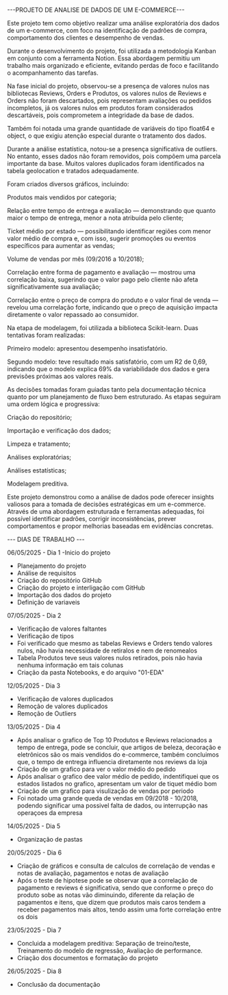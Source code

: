 ---PROJETO DE ANALISE DE DADOS DE UM E-COMMERCE---

Este projeto tem como objetivo realizar uma análise exploratória dos dados de um e-commerce, com foco na identificação de padrões de compra, comportamento dos clientes e desempenho de vendas.

Durante o desenvolvimento do projeto, foi utilizada a metodologia Kanban em conjunto com a ferramenta Notion. Essa abordagem permitiu um trabalho mais organizado e eficiente, evitando perdas de foco e facilitando o acompanhamento das tarefas.

Na fase inicial do projeto, observou-se a presença de valores nulos nas bibliotecas Reviews, Orders e Produtos, os valores nulos de Reviews e Orders não foram descartados, pois representam avaliações ou pedidos incompletos, já os valores nulos em produtos foram considerados descartáveis, pois comprometem a integridade da base de dados.

Também foi notada uma grande quantidade de variáveis do tipo float64 e object, o que exigiu atenção especial durante o tratamento dos dados.

Durante a análise estatística, notou-se a presença significativa de outliers. No entanto, esses dados não foram removidos, pois compõem uma parcela importante da base. 
Muitos valores duplicados foram identificados na tabela geolocation e tratados adequadamente.

Foram criados diversos gráficos, incluindo:

Produtos mais vendidos por categoria;

Relação entre tempo de entrega e avaliação — demonstrando que quanto maior o tempo de entrega, menor a nota atribuída pelo cliente;

Ticket médio por estado — possibilitando identificar regiões com menor valor médio de compra e, com isso, sugerir promoções ou eventos específicos para aumentar as vendas;

Volume de vendas por mês (09/2016 a 10/2018);

Correlação entre forma de pagamento e avaliação — mostrou uma correlação baixa, sugerindo que o valor pago pelo cliente não afeta significativamente sua avaliação;

Correlação entre o preço de compra do produto e o valor final de venda — revelou uma correlação forte, indicando que o preço de aquisição impacta diretamente o valor repassado ao consumidor.

Na etapa de modelagem, foi utilizada a biblioteca Scikit-learn. Duas tentativas foram realizadas:

Primeiro modelo: apresentou desempenho insatisfatório.

Segundo modelo: teve resultado mais satisfatório, com um R2 de 0,69, indicando que o modelo explica 69% da variabilidade dos dados e gera previsões próximas aos valores reais.

As decisões tomadas foram guiadas tanto pela documentação técnica quanto por um planejamento de fluxo bem estruturado. As etapas seguiram uma ordem lógica e progressiva:

Criação do repositório;

Importação e verificação dos dados;

Limpeza e tratamento;

Análises exploratórias;

Análises estatísticas;

Modelagem preditiva.

Este projeto demonstrou como a análise de dados pode oferecer insights valiosos para a tomada de decisões estratégicas em um e-commerce. Através de uma abordagem estruturada e ferramentas adequadas, foi possível identificar padrões, corrigir inconsistências, prever comportamentos e propor melhorias baseadas em evidências concretas.

--- DIAS DE TRABALHO ---

06/05/2025 - Dia 1 -Inicio do projeto
- Planejamento do projeto
- Análise de requisitos
- Criação do repositório GitHub
- Criação do projeto e interligação com GitHub
- Importação dos dados do projeto
- Definição de variaveis
  
 07/05/2025 - Dia 2
 - Verificação de valores faltantes
 - Verificação de tipos
 - Foi verificado que mesmo as tabelas Reviews e Orders tendo valores nulos, não havia necessidade de retiralos e nem de renomealos
 - Tabela Produtos teve seus valores nulos retirados, pois não havia nenhuma informação em tais colunas
 - Criação da pasta Notebooks, e do arquivo "01-EDA"

12/05/2025 - Dia 3
 - Verificação de valores duplicados
 - Remoção de valores duplicados
 - Remoção de Outliers
   
13/05/2025 - Dia 4
 - Após analisar o grafico de Top 10 Produtos e Reviews relacionados a tempo de entrega, pode se concluir, que artigos de beleza, decoração e eletrônicos são os mais vendidos do e-commerce,
   também concluimos que, o tempo de entrega influencia diretamente nos reviews da loja
 - Criação de um grafico para ver o valor médio do pedido
 - Após analisar o grafico dee valor médio de pedido, indentifiquei que os estados listados no grafico, apresentam um valor de tiquet médio bom
 - Criação de um grafico para visulização de vendas por periodo
 - Foi notado uma grande queda de vendas em 09/2018 - 10/2018, podendo significar uma possivel falta de dados, ou interrupção nas operaçoes da empresa

14/05/2025 - Dia 5
 - Organização de pastas

20/05/2025 - Dia 6
 - Criação de gráficos e consulta de calculos de correlação de vendas e notas de avaliação, pagamentos e notas de avaliação
 - Após o teste de hipotese pode se observar que a correlação de pagamento e reviews é significativa, sendo que conforme o preço do produto sobe as notas vão diminuindo, diferente da relação de pagamentos e itens, que dizem que produtos mais caros tendem a receber pagamentos mais altos, tendo assim uma forte correlação entre os dois

23/05/2025 - Dia 7
 - Concluida a modelagem preditiva: Separação de treino/teste, Treinamento do modelo de regressão, Avaliação de performance.
 - Criação dos documentos e formatação do projeto

26/05/2025 - Dia 8
 - Conclusão da documentação
